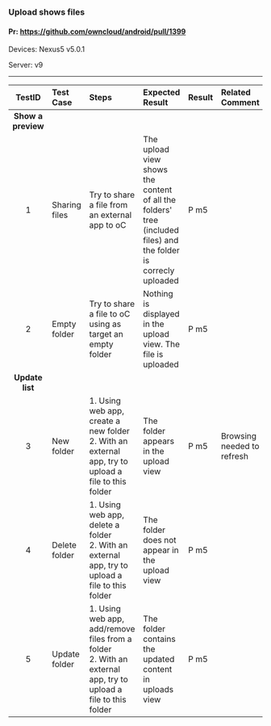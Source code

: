 ###  Upload shows files 

#### Pr: https://github.com/owncloud/android/pull/1399

Devices: Nexus5 v5.0.1

Server: v9

---

 
TestID | Test Case | Steps | Expected Result | Result | Related Comment
:--------: | :------------- | :------------- | :-------------- | :----- | :------
**Show a preview**|
1|Sharing files|Try to share a file from an external app to oC|The upload view shows the content of all the folders' tree (included files) and the folder is correcly uploaded| P m5 ||
2|Empty folder|Try to share a file to oC using as target an empty folder| Nothing is displayed in the upload view. The file is uploaded| P m5 ||
**Update list**|
3|New folder|1. Using web app, create a new folder<br>2. With an external app, try to upload a file to this folder|The folder appears in the upload view| P m5 | Browsing needed to refresh |
4|Delete folder|1. Using web app, delete a folder<br>2. With an external app, try to upload a file to this folder|The folder does not appear in the upload view|P m5 ||
5|Update folder|1. Using web app, add/remove files from a folder<br>2. With an external app, try to upload a file to this folder|The folder contains the updated content in uploads view|P m5 ||